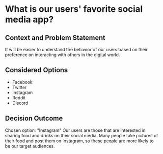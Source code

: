 # What is our users' favorite social media app?

## Context and Problem Statement

It will be easier to understand the behavior of our users based on their preference on interacting with others in the digital world.

## Considered Options

* Facebook
* Twitter
* Instagram
* Reddit
* Discord

## Decision Outcome

Chosen option: "Instagram" Our users are those that are interested in sharing food and drinks on their social media. Many people take pictures of their food and post them on Instagram, so these people are more likely to be our target audiences.
